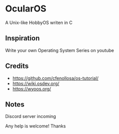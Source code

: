 # OcularOS
A Unix-like HobbyOS writen in C

## Inspiration
Write your own Operating System Series on youtube

## Credits
- https://github.com/cfenollosa/os-tutorial/
- https://wiki.osdev.org/
- https://wyoos.org/

## Notes

Discord server incoming

Any help is welcome!
Thanks
